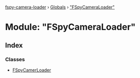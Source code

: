 [fspy-camera-loader](../README.md) › [Globals](../globals.md) › ["FSpyCameraLoader"](_fspycameraloader_.md)

# Module: "FSpyCameraLoader"

## Index

### Classes

* [FSpyCamerLoader](../classes/_fspycameraloader_.fspycamerloader.md)
